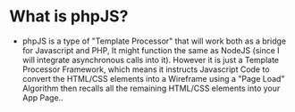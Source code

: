 # What is phpJS?
* phpJS is a type of "Template Processor" that will work both as a bridge for Javascript and PHP, It might function the same as NodeJS (since I will integrate asynchronous calls into it). However it is just a Template Processor Framework, which means it instructs Javascript Code to convert the HTML/CSS elements into a Wireframe using a "Page Load" Algorithm then recalls all the remaining HTML/CSS elements into your App Page..